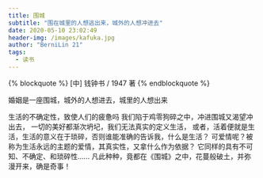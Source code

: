```yaml
---
title: 围城
subtitle: "围在城里的人想逃出来，城外的人想冲进去"
date: 2020-05-10 23:02:49
header-img: /images/kafuka.jpg
author: "BerniLin 21"
tags: 
  - 读书
---
```



{% blockquote  %}
  [中] 钱钟书 / 1947 著
{% endblockquote %}

婚姻是一座围城，城外的人想进去，城里的人想出来

生活的不确定性，致使人们的疲惫吗
我们陷于鸡零狗碎之中，冲进围城又渴望冲出去，
一切的美好都渐次坍圮，我们无法真实的定义生活，
或者，活着便就是生活，生活的意义在于琐碎，否则谁能准确的告诉我，什么是生活？
可爱情呢？被称为生活永远的主题的爱情，其真实性，又拿什么作为依据？
它同样的具有不可知、不确定、和琐碎性......
凡此种种，竟都在《围城》之中，花蔓般破土，并弥漫开来，确是奇事！